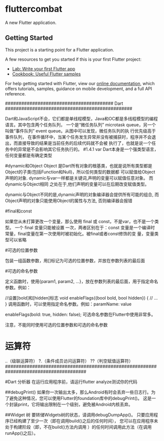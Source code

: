 # fluttercombat

A new Flutter application.

## Getting Started

This project is a starting point for a Flutter application.

A few resources to get you started if this is your first Flutter project:

- [Lab: Write your first Flutter app](https://flutter.dev/docs/get-started/codelab)
- [Cookbook: Useful Flutter samples](https://flutter.dev/docs/cookbook)

For help getting started with Flutter, view our
[online documentation](https://flutter.dev/docs), which offers tutorials,
samples, guidance on mobile development, and a full API reference.

########################################   Dart  ###############################################

Dart和JavaScript不会，它们都是单线程模型，Java和OC都是多线程模型的编程语言。其中包含两个任务队列，
一个是“微任务队列” microtask queue，另一个叫做“事件队列” event queue。从图中可以发现，微任务队列的执
行优先级高于事件队列，
在事件循环中，当某个任务发生异常并没有被捕获时，程序并不会退出，而直接导致的结果是当前任务的后续代码就不会被
执行了，也就是说一个任务中的异常是不会影响其它任务执行的。
#1.4.1 var
Dart本身是一个强类型语言，任何变量都是有确定类型

#dynamic和Object
Object 是Dart所有对象的根基类，也就是说所有类型都是Object的子类(包括Function和Null)，所以任何类型的数据都
可以赋值给Object声明的对象. dynamic与var一样都是关键词,声明的变量可以赋值任意对象。 而dynamic与Object相同
之处在于,他们声明的变量可以在后期改变赋值类型。

dynamic与Object不同的是,dynamic声明的对象编译器会提供所有可能的组合, 而Object声明的对象只能使用Object的属性与方法, 否则编译器会报错

#final和const

如果您从未打算更改一个变量，那么使用 final 或 const，不是var，也不是一个类型。 一个 final 变量只能被设置
一次，两者区别在于：const 变量是一个编译时常量，final变量在第一次使用时被初始化。被final或者const修饰的变
量，变量类型可以省略

#可选的位置参数

包装一组函数参数，用[]标记为可选的位置参数，并放在参数列表的最后面

#可选的命名参数

定义函数时，使用{param1, param2, …}，放在参数列表的最后面，用于指定命名参数。例如：

//设置[bold]和[hidden]标志
void enableFlags({bool bold, bool hidden}) {
    // ... 
}
调用函数时，可以使用指定命名参数。例如：paramName: value

enableFlags(bold: true, hidden: false);
可选命名参数在Flutter中使用非常多。

注意，不能同时使用可选的位置参数和可选的命名参数




# 运算符
..（级联运算符）
?.（条件成员访问运算符）
??（判空赋值运算符）
######################################################################################

#Dart 分析器
在运行应用程序前，请运行flutter analyze测试你的代码

##debugPrint()
如果你一次输出太多，那么Android有时会丢弃一些日志行。为了避免这种情况，您可以使用Flutter的foundation库中的debugPrint()。
 这是一个封装print，它将输出限制在一个级别，避免被Android内核丢弃。
 
 ##Widget 树
 要转储Widgets树的状态，请调用debugDumpApp()。 只要应用程序已经构建了至少一次（即在调用build()之后的任何时间），
 您可以在应用程序未处于构建阶段（即，不在build()方法内调用 ）的任何时间调用此方法（在调用runApp()之后）。